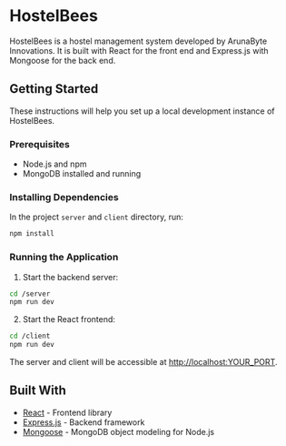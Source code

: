 # HostelBees

HostelBees is a hostel management system developed by ArunaByte Innovations. It is built with React for the front end and Express.js with Mongoose for the back end.

## Getting Started

These instructions will help you set up a local development instance of HostelBees.

### Prerequisites

- Node.js and npm
- MongoDB installed and running

### Installing Dependencies

In the project `server` and `client` directory, run:

```bash
npm install
```

### Running the Application

1. Start the backend server:

```bash
cd /server
npm run dev
```

2. Start the React frontend:

```bash
cd /client
npm run dev
```

The server and client will be accessible at [http://localhost:YOUR_PORT](http://localhost:YOUR_PORT).

## Built With

- [React](https://reactjs.org/) - Frontend library
- [Express.js](https://expressjs.com/) - Backend framework
- [Mongoose](https://mongoosejs.com/) - MongoDB object modeling for Node.js
